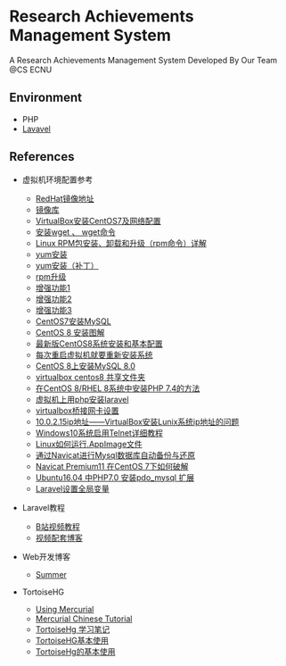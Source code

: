 # Research Achievements Management System
A Research Achievements Management System Developed By Our Team @CS ECNU

## Environment
- PHP
- [Lavavel](https://laravel.com/docs/7.x)



## References
- 虚拟机环境配置参考
  - [RedHat镜像地址](https://www.cnblogs.com/qingbai/p/12020581.html)
  - [镜像库](http://mirrors.163.com/centos/7.8.2003/os/x86_64/Packages/)
  - [VirtualBox安装CentOS7及网络配置](https://blog.csdn.net/xlyrh/article/details/104924101)
  - [安装wget 、 wget命令](https://blog.csdn.net/zanbin169/article/details/12871943)
  - [Linux RPM包安装、卸载和升级（rpm命令）详解](http://c.biancheng.net/view/2872.html)
  - [yum安装](https://blog.csdn.net/genaro26/article/details/93979591)
  - [yum安装（补丁）](https://blog.csdn.net/yqj234/article/details/83374665)
  - [rpm升级](https://www.cnblogs.com/ontoweb-zp/p/9268008.html)
  - [增强功能1](http://download.virtualbox.org/virtualbox)
  - [增强功能2](https://www.jb51.net/article/115159.htm)
  - [增强功能3](https://jingyan.baidu.com/article/d2b1d102cf998b5c7f37d442.html)
  - [CentOS7安装MySQL](https://www.cnblogs.com/bigbrotherer/p/7241845.html)
  - [CentOS 8 安装图解](https://zhuanlan.zhihu.com/p/85807189)
  - [最新版CentOS8系统安装和基本配置](https://zhuanlan.zhihu.com/p/126308255)
  - [每次重启虚拟机就要重新安装系统](https://zhidao.baidu.com/question/561766103.html)
  - [CentOS 8上安装MySQL 8.0](https://blog.csdn.net/qq_43232506/article/details/102816659)
  - [virtualbox centos8 共享文件夹](https://www.facecto.com/archives/676.html)
  - [在CentOS 8/RHEL 8系统中安装PHP 7.4的方法](https://www.php.cn/topic/php7/434093.html)
  - [虚拟机上用php安装laravel](https://my.oschina.net/songms/blog/3737522)
  - [virtualbox桥接网卡设置](https://jingyan.baidu.com/article/9faa7231cbbd7f473c28cba0.html)
  - [10.0.2.15ip地址——VirtualBox安装Lunix系统ip地址的问题](https://blog.csdn.net/u014581901/article/details/77771505)
  - [Windows10系统启用Telnet详细教程](https://jingyan.baidu.com/article/3ea51489ba79e252e61bba97.html)
  - [Linux如何运行.AppImage文件](https://jingyan.baidu.com/article/d5a880ebdfc12d13f047cc62.html)
  - [通过Navicat进行Mysql数据库自动备份与还原](https://blog.csdn.net/weixin_30723433/article/details/98430942)
  - [Navicat Premium11 在CentOS 7下如何破解](https://segmentfault.com/q/1010000008848469)
  - [Ubuntu16.04 中PHP7.0 安装pdo_mysql 扩展](https://blog.csdn.net/jiangzhanweiabc/article/details/79805294?utm_medium=distribute.pc_relevant_t0.none-task-blog-BlogCommendFromMachineLearnPai2-1.channel_param&depth_1-utm_source=distribute.pc_relevant_t0.none-task-blog-BlogCommendFromMachineLearnPai2-1.channel_param)
  - [Laravel设置全局变量](https://blog.csdn.net/qq_25615395/article/details/79500163)
  
  
- Laravel教程
  - [B站视频教程](https://www.bilibili.com/video/BV1kE411Z79P?from=search&seid=6728794179127385547)
  - [视频配套博客](https://qianjinyike.com/category/laravel/)

- Web开发博客
  - [Summer](https://learnku.com/users/1)
- TortoiseHG
  - [Using Mercurial](http://irtfweb.ifa.hawaii.edu/~lockhart/hg.html#Getting_an_Existing_Repository_Cloning)
  - [Mercurial Chinese Tutorial](https://www.mercurial-scm.org/wiki/ChineseTutorialInstall)
  - [TortoiseHg 学习笔记](https://blog.csdn.net/xukai871105/article/details/25649331)
  - [TortoiseHG基本使用](https://blog.csdn.net/u012198575/article/details/89215714?utm_medium=distribute.pc_relevant.none-task-blog-BlogCommendFromMachineLearnPai2-1.nonecase&depth_1-utm_source=distribute.pc_relevant.none-task-blog-BlogCommendFromMachineLearnPai2-1.nonecase)
  - [TortoiseHg的基本使用](https://github.com/AllenWan14353/StudyNotes/blob/master/TortoiseHg/TortoiseHg%E4%BD%BF%E7%94%A8%E6%95%99%E7%A8%8B.md)
